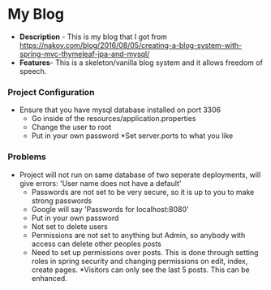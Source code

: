 # My Blog

* **Description** - This is my blog that I got from https://nakov.com/blog/2016/08/05/creating-a-blog-system-with-spring-mvc-thymeleaf-jpa-and-mysql/ 
* **Features**- This is a skeleton/vanilla blog system and it allows freedom of speech.



### Project Configuration
* Ensure that you have mysql database installed on port 3306
  * Go inside of the resources/application.properties
  * Change the user to root
  * Put in your own password
  *Set server.ports to what you like

### Problems
* Project will not run on same database of two seperate deployments, will give errors: 'User name does not have a default' 
  * Passwords are not set to be very secure, so it is up to you to make strong passwords
  * Google will say 'Passwords for localhost:8080'
  * Put in your own password
  * Not set to delete users
  * Permissions are not set to anything but Admin, so anybody with access can delete other peoples posts
  * Need to set up permissions over posts. This is done through setting roles in spring security and changing permissions on edit, index, create pages.
  *Visitors can only see the last 5 posts. This can be enhanced.